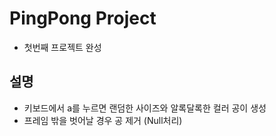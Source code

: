 # PingPong Project

- 첫번째 프로젝트 완성

## 설명

- 키보드에서 a를 누르면 랜덤한 사이즈와 알록달록한 컬러 공이 생성
- 프레임 밖을 벗어날 경우 공 제거 (Null처리)
